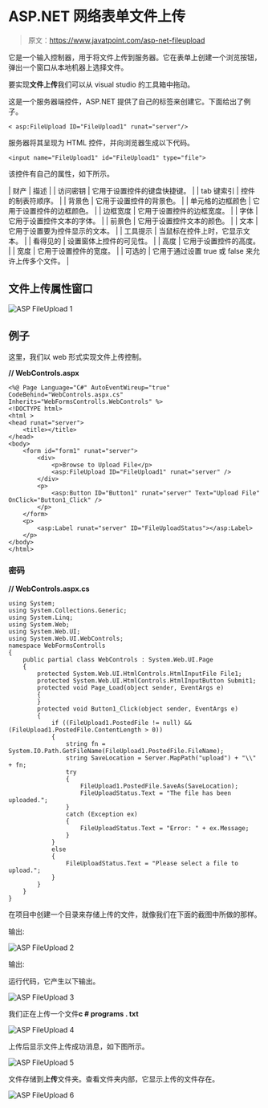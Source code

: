 # ASP.NET 网络表单文件上传

> 原文：<https://www.javatpoint.com/asp-net-fileupload>

它是一个输入控制器，用于将文件上传到服务器。它在表单上创建一个浏览按钮，弹出一个窗口从本地机器上选择文件。

要实现**文件上传**我们可以从 visual studio 的工具箱中拖动。

这是一个服务器端控件，ASP.NET 提供了自己的标签来创建它。下面给出了例子。

```
< asp:FileUpload ID="FileUpload1" runat="server"/>

```

服务器将其呈现为 HTML 控件，并向浏览器生成以下代码。

```
<input name="FileUpload1" id="FileUpload1" type="file">

```

该控件有自己的属性，如下所示。

| 财产 | 描述 |
| 访问密钥 | 它用于设置控件的键盘快捷键。 |
| tab 键索引 | 控件的制表符顺序。 |
| 背景色 | 它用于设置控件的背景色。 |
| 单元格的边框颜色 | 它用于设置控件的边框颜色。 |
| 边框宽度 | 它用于设置控件的边框宽度。 |
| 字体 | 它用于设置控件文本的字体。 |
| 前景色 | 它用于设置控件文本的颜色。 |
| 文本 | 它用于设置要为控件显示的文本。 |
| 工具提示 | 当鼠标在控件上时，它显示文本。 |
| 看得见的 | 设置窗体上控件的可见性。 |
| 高度 | 它用于设置控件的高度。 |
| 宽度 | 它用于设置控件的宽度。 |
| 可选的 | 它用于通过设置 true 或 false 来允许上传多个文件。 |

## 文件上传属性窗口

![ASP FileUpload 1](img/acf52f87fbc0888c8909338ce7e99c4c.png)

## 例子

这里，我们以 web 形式实现文件上传控制。

**// WebControls.aspx**

```
<%@ Page Language="C#" AutoEventWireup="true" CodeBehind="WebControls.aspx.cs" 
Inherits="WebFormsControlls.WebControls" %>
<!DOCTYPE html>
<html >
<head runat="server">
    <title></title>
</head>
<body>
    <form id="form1" runat="server">
        <div>
            <p>Browse to Upload File</p>
            <asp:FileUpload ID="FileUpload1" runat="server" />
        </div>
        <p>
            <asp:Button ID="Button1" runat="server" Text="Upload File" OnClick="Button1_Click" />
        </p>
    </form>
    <p>
        <asp:Label runat="server" ID="FileUploadStatus"></asp:Label>
    </p>
</body>
</html>

```

### 密码

**// WebControls.aspx.cs**

```
using System;
using System.Collections.Generic;
using System.Linq;
using System.Web;
using System.Web.UI;
using System.Web.UI.WebControls;
namespace WebFormsControlls
{
    public partial class WebControls : System.Web.UI.Page
    {
        protected System.Web.UI.HtmlControls.HtmlInputFile File1;
        protected System.Web.UI.HtmlControls.HtmlInputButton Submit1;
        protected void Page_Load(object sender, EventArgs e)
        {
        }
        protected void Button1_Click(object sender, EventArgs e)
        {
            if ((FileUpload1.PostedFile != null) && (FileUpload1.PostedFile.ContentLength > 0))
            {
                string fn = System.IO.Path.GetFileName(FileUpload1.PostedFile.FileName);
                string SaveLocation = Server.MapPath("upload") + "\\" + fn;
                try
                {
                    FileUpload1.PostedFile.SaveAs(SaveLocation);
                    FileUploadStatus.Text = "The file has been uploaded.";
                }
                catch (Exception ex)
                {
                    FileUploadStatus.Text = "Error: " + ex.Message;
                }
            }
            else
            {
                FileUploadStatus.Text = "Please select a file to upload.";
            }
        }
    }
}

```

在项目中创建一个目录来存储上传的文件，就像我们在下面的截图中所做的那样。

输出:

![ASP FileUpload 2](img/edb4fdd876d383c42c4e9ccd1aa1a96e.png)

输出:

运行代码，它产生以下输出。

![ASP FileUpload 3](img/8303de3d7c764d080f99967fd7484225.png)

我们正在上传一个文件**c # programs . txt**

![ASP FileUpload 4](img/58b98468a383993108b6fc9479eeb934.png)

上传后显示文件上传成功消息，如下图所示。

![ASP FileUpload 5](img/e52ee57027f32a1435fcbd853fe881d6.png)

文件存储到**上传**文件夹。查看文件夹内部，它显示上传的文件存在。

![ASP FileUpload 6](img/e6de47a1ddf5b8e26dd89a0d725f909f.png)